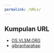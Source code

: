 ```yaml
---
permalink: /URLs/
---
```


## Kumpulan URL

* [OS.VLSM.ORG](https://os.vlsm.org/)
* [gibranharahap](../)
